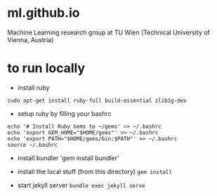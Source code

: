 # ml.github.io
Machine Learning research group at TU Wien (Technical University of Vienna, Austria)

# to run locally

- install ruby
```
sudo apt-get install ruby-full build-essential zlib1g-dev
```
- setup ruby by filling your bashrc
```
echo '# Install Ruby Gems to ~/gems' >> ~/.bashrc
echo 'export GEM_HOME="$HOME/gems"' >> ~/.bashrc
echo 'export PATH="$HOME/gems/bin:$PATH"' >> ~/.bashrc
source ~/.bashrc
```
- install bundler
'gem install bundler'

- install the local stuff (from this directory)
```gem install```

- start jekyll server
```bundle exec jekyll serve```